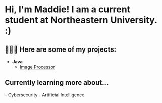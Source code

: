 <h1>Hi, I'm Maddie! I am a current student at Northeastern University. :)

<h2> 👩🏼‍💻 Here are some of my projects:</h2>

- <b>Java</b>
  - [Image Processor](https://github.com/mlebiedzinski/ImageProcessor.git)

<h2> Currently learning more about...</h2>
- Cybersecurity
- Artificial Intelligence
<!--

